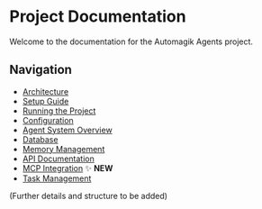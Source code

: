 # Project Documentation

Welcome to the documentation for the Automagik Agents project.

## Navigation

*   [Architecture](./architecture.md)
*   [Setup Guide](./setup.md)
*   [Running the Project](./running.md)
*   [Configuration](./configuration.md)
*   [Agent System Overview](./agents_overview.md)
*   [Database](./database.md)
*   [Memory Management](./memory.md)
*   [API Documentation](./api.md)
*   [MCP Integration](./mcp_integration.md) ✨ **NEW**
*   [Task Management](./task_management.md)

(Further details and structure to be added) 